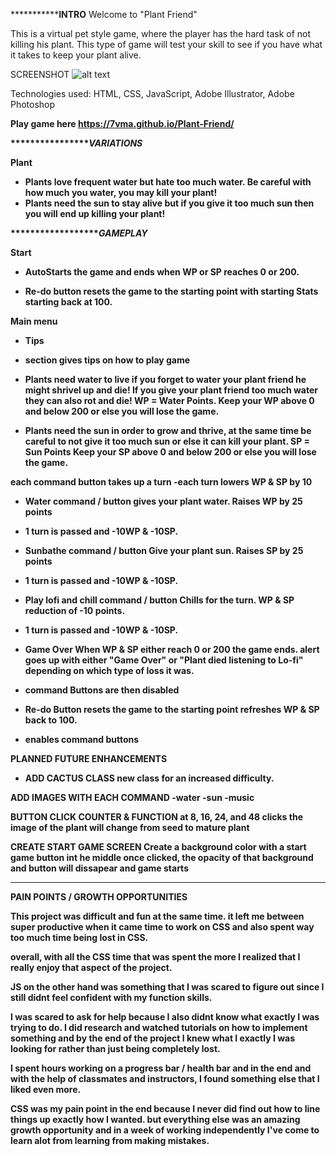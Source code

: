 *****************************************************************INTRO******************************************************
Welcome to "Plant Friend"

This is a virtual pet style game, where the player has the hard task of not killing his plant.
This type of game will test your skill to see if you have what it takes to keep your plant alive. 

SCREENSHOT
![alt text](https://imgur.com/a/GO2QZtB)

Technologies used: HTML, CSS, JavaScript, Adobe Illustrator, Adobe Photoshop

<strong>Play game here<strong>
https://7vma.github.io/Plant-Friend/


*****************************************************************VARIATIONS*************************************************

Plant

- Plants love frequent water but hate too much water. 
Be careful with how much you water, you may kill your plant!
- Plants need the sun to stay alive but if you give it too much sun then you will end up killing your plant!

*******************************************************************GAMEPLAY*************************************************

Start
- AutoStarts the game and ends when WP or SP reaches 0 or 200.

- Re-do button resets the game to the starting point with starting Stats starting back at 100.

Main menu

- Tips
- section gives tips on how to play game

- Plants need water to live if you forget to water your plant friend he might shrivel up and die! If you give your plant friend too much water they can also rot and die!
WP = Water Points.
Keep your WP above 0 and below 200 or else you will lose the game.


- Plants need the sun in order to grow and thrive, at the same time be careful to not give it too much sun or else it can kill your plant.
SP = Sun Points
Keep your SP above 0 and below 200 or else you will lose the game.

each command button takes up a turn
-each turn lowers WP & SP by 10

- Water command / button
gives your plant water.
Raises WP by 25 points
- 1 turn is passed and -10WP & -10SP.

- Sunbathe command / button
Give your plant sun.
Raises SP by 25 points
- 1 turn is passed and -10WP & -10SP.

- Play lofi and chill command / button
Chills for the turn.
WP & SP reduction of -10 points.
- 1 turn is passed and -10WP & -10SP.

- Game Over 
When WP & SP either reach 0 or 200 the game ends.
alert goes up with either "Game Over" or "Plant died listening to Lo-fi" depending on which type of loss it was.
- command Buttons are then disabled

- Re-do Button
resets the game to the starting point
refreshes WP & SP back to 100.
- enables command buttons

PLANNED FUTURE ENHANCEMENTS

- ADD CACTUS CLASS
new class for an increased difficulty.

ADD IMAGES WITH EACH COMMAND
-water
-sun
-music

BUTTON CLICK COUNTER & FUNCTION 
at 8, 16, 24, and 48 clicks the image of the plant will change
from seed to mature plant

CREATE START GAME SCREEN
Create a background color with a start game button int he middle
once clicked, the opacity of that background and button will dissapear and game starts

******************************************************************************************************

PAIN POINTS / GROWTH OPPORTUNITIES
 
This project was difficult and fun at the same time.
it left me between super productive when it came time to work on CSS and also spent way too much time being lost in CSS.

overall, with all the CSS time that was spent the more I realized that I really enjoy that aspect of the project.

JS on the other hand was something that I was scared to figure out since I still didnt feel confident with my function skills.

I was scared to ask for help because I also didnt know what exactly I was trying to do.
I did research and watched tutorials on how to implement something and by the end of the project I knew what I exactly I was looking for rather than just being completely lost. 

I spent hours working on a progress bar / health bar and in the end and with the help of classmates and instructors, I found something else that I liked even more.

CSS was my pain point in the end because I never did find out how to line things up exactly how I wanted. but everything else was an amazing growth opportunity and in a week of working independently I've come to learn alot from learning from making mistakes.
